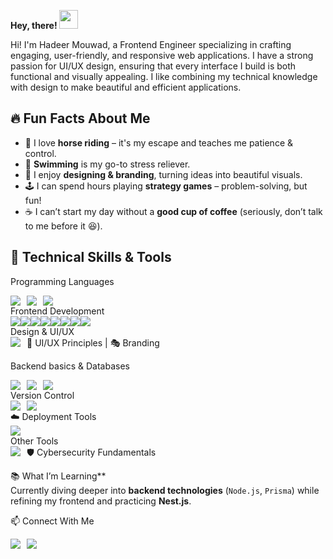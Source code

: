 **Hey, there!  <img style="width:30px" src="https://camo.githubusercontent.com/d04509037f646eab5c2d6d130574ef059fa8eef92e45a139a827a8d06e9d5042/68747470733a2f2f656d6f6a69732e736c61636b6d6f6a69732e636f6d2f656d6f6a69732f696d616765732f313533363335313037352f343539342f626c6f622d776176652e676966"/>**

<p>Hi! I'm Hadeer Mouwad, a Frontend Engineer specializing in crafting engaging, user-friendly, and responsive web applications. I have a strong passion for UI/UX design, ensuring that every interface I build is both functional and visually appealing. I like combining my technical knowledge with design to make beautiful and efficient applications. </p>

## 🔥 Fun Facts About Me  

- 🏇 I love **horse riding** – it's my escape and teaches me patience & control. 
- 🌊 **Swimming** is my go-to stress reliever.  
- 🎨 I enjoy **designing & branding**, turning ideas into beautiful visuals.  
- 🕹️ I can spend hours playing **strategy games** – problem-solving, but fun!  
- ☕ I can’t start my day without a **good cup of coffee** (seriously, don’t talk to me before it 😆).  

## 🔧 Technical Skills & Tools  
  Programming Languages
<div style="display: flex; flex-wrap: wrap; gap: 10px;">
  <img src="https://img.shields.io/badge/-JavaScript-F7DF1E?style=for-the-badge&logo=javascript&logoColor=black"/>
  <img src="https://img.shields.io/badge/-Python-3776AB?style=for-the-badge&logo=python&logoColor=white"/>
  <img src="https://img.shields.io/badge/-C-A8B9CC?style=for-the-badge&logo=c&logoColor=black"/>
</div>
  Frontend Development  
<div style="display: flex">
<img src="https://img.shields.io/badge/-HTML5-E34F26?style=for-the-badge&logo=html5&logoColor=white"/>
  <img src="https://img.shields.io/badge/-CSS3-1572B6?style=for-the-badge&logo=css3&logoColor=white"/>
  <img src="https://img.shields.io/badge/-JavaScript-F7DF1E?style=for-the-badge&logo=javascript&logoColor=black"/>
  <img src="https://img.shields.io/badge/-React-61DAFB?style=for-the-badge&logo=react&logoColor=black"/>
  <img src="https://img.shields.io/badge/-Vite-646CFF?style=for-the-badge&logo=vite&logoColor=white"/>
  <img src="https://img.shields.io/badge/-Bootstrap-7952B3?style=for-the-badge&logo=bootstrap&logoColor=white"/>
  <img src="https://img.shields.io/badge/-TailwindCSS-38B2AC?style=for-the-badge&logo=tailwind-css&logoColor=white"/>
  <img src="https://img.shields.io/badge/-Redux-764ABC?style=for-the-badge&logo=redux&logoColor=white"/>
</div>
  Design & UI/UX
<div style="display: flex; flex-wrap: wrap; gap: 10px;">
  <img src="https://img.shields.io/badge/-Figma-F24E1E?style=for-the-badge&logo=figma&logoColor=white"/>
  🎨 UI/UX Principles | 🎭 Branding  
</div>

  Backend basics & Databases
<div style="display: flex; flex-wrap: wrap; gap: 10px;">
  <img src="https://img.shields.io/badge/-Node.js-339933?style=for-the-badge&logo=node.js&logoColor=white"/>
  <img src="https://img.shields.io/badge/-Prisma-2D3748?style=for-the-badge&logo=prisma&logoColor=white"/>
  <img src="https://img.shields.io/badge/-MySQL-4479A1?style=for-the-badge&logo=mysql&logoColor=white"/>
</div>
  Version Control 
<div style="display: flex; flex-wrap: wrap; gap: 10px;">
  <img src="https://img.shields.io/badge/-Git-F05032?style=for-the-badge&logo=git&logoColor=white"/>
  <img src="https://img.shields.io/badge/-GitHub-181717?style=for-the-badge&logo=github&logoColor=white"/>
</div>
  ☁️ Deployment Tools  
<div style="display: flex; flex-wrap: wrap; gap: 10px;">
  <img src="https://img.shields.io/badge/-Vercel-000000?style=for-the-badge&logo=vercel&logoColor=white"/>
</div>
  Other Tools
<div style="display: flex; flex-wrap: wrap; gap: 10px;">
    <img src="https://img.shields.io/badge/-AWS-232F3E?style=for-the-badge&logo=amazon-aws&logoColor=white"/>
    🛡️ Cybersecurity Fundamentals
</div>

  📚 What I’m Learning**  
Currently diving deeper into **backend technologies** (`Node.js`, `Prisma`) while refining my frontend and practicing **Nest.js**.

  📫 Connect With Me  
<div style="display: flex; flex-wrap: wrap; gap: 10px;">
  <img src="https://img.shields.io/badge/-LinkedIn-0077B5?style=for-the-badge&logo=linkedin&logoColor=white)](https://linkedin.com/in/hadeermouwad"/>
  <img src="https://img.shields.io/badge/-Behance-1769FF?style=for-the-badge&logo=behance&logoColor=white)](https://www.behance.net/hadeerMouwad"/>
</div>
